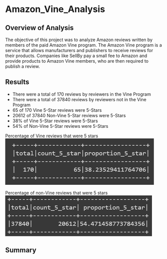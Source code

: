 # Amazon_Vine_Analysis

## Overview of Analysis
The objective of this project was to analyze Amazon reviews written by members of the paid Amazon Vine program. The Amazon Vine program is a service that allows manufacturers and publishers to receive reviews for their products. Companies like SellBy pay a small fee to Amazon and provide products to Amazon Vine members, who are then required to publish a review.

## Results

* There were a total of 170 reviews by reviewers in the Vine Program
* There were a total of 37840 reviews by reviewers not in the Vine Program
* 65 of 170 Vine 5-Star reviews were 5-Stars
* 20612 of 37840 Non-Vine 5-Star reviews were 5-Stars
* 38% of Vine 5-Star reviews were 5-Stars
* 54% of Non-Vine 5-Star reviews were 5-Stars

Percentage of Vine reviews that were 5 stars
![This is an image](https://github.com/mmstrouth/Amazon_Vine_Analysis/blob/df41fd56be71c5a642086fb2fa38eb3a9c873cb4/paid_proportion.png)

Percentage of non-Vine reviews that were 5 stars
![This is an image](https://github.com/mmstrouth/Amazon_Vine_Analysis/blob/c81b485bfb9d1cac7389b65c2267852666b67397/unpaid_proportion.png)


## Summary
